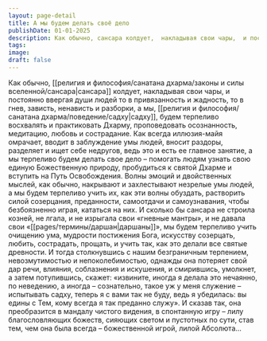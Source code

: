```yaml
---
layout: page-detail
title: А мы будем делать своё дело
publishDate: 01-01-2025
description: Как обычно, сансара колдует,  накладывая свои чары,  и постоянно ввергая души людей то в привязанность и жадность,  то в гнев, зависть, ненависть и разборки, а мы, садху, будем терпеливо восхвалять  и практиковать Дхарму,  проповедовать осознанность,  медитацию, любовь и сострадание.
tags:
image:
draft: false
---
```

Как обычно, [[религия и философия/санатана дхарма/законы и силы вселенной/сансара|сансара]] колдует,  накладывая свои чары,  и постоянно ввергая души людей то в привязанность и жадность,  то в гнев, зависть, ненависть и разборки, а мы, [[религия и философия/санатана дхарма/поведение/садху|садху]], будем терпеливо восхвалять  и практиковать Дхарму,  проповедовать осознанность,  медитацию, любовь и сострадание. Как всегда иллюзия-майя омрачает,  вводит в заблуждение умы людей,  вносит раздоры, разделяет и ищет себе недругов,  ведь это и есть ее главное занятие, а мы терпеливо будем делать свое дело –  помогать людям узнать свою единую  Божественную природу, пробудиться к святой Дхарме  и вступить на Путь Освобождения. Волны эмоций и двойственных мыслей,  как обычно, накрывают и захлестывают  незрелые умы людей, а мы будем терпеливо учить их,  как эти волны обуздать, растворить  силой созерцания, преданности, самоотдачи и самоузнавания,  чтобы безбоязненно играя, кататься на них. И сколько бы сансара не строила козней,  не лгала, и не изрыгала свои «гневные мантры»,  и не давала свои «[[pages/термины/даршан|даршаны]]», мы будем терпеливо учить очищению ума,  мудрости постижения Бога,  искусству созерцать, любить, сострадать, прощать, и учить так,  как это делали все святые древности. И тогда столкнувшись с нашим  безграничным терпением,  невозмутимостью и непоколебимостью, однажды она потеряет свой дар речи,  влияния, соблазнения и искушения,  и смирившись, умолкнет,  а затем потупившись, скажет: «извините, иногда я делала это нечаянно,  по неведению, а иногда – сознательно,  такое уж у меня служение –  испытывать садху, теперь я с вами так не буду,  ведь я убедилась: вы едины с Тем,  кому всегда я так преданно служу». И сказав так, она преобразится  в мандалу чистого видения,  в спонтанную игру – лилу благословляющих божеств,  сияющих светом и пустотных по сути,  став тем, чем она была всегда – божественной игрой, лилой Абсолюта...

|     |
| --- |
  
  
